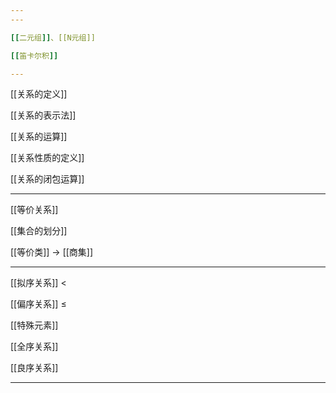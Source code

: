 ```yaml
---
---

[[二元组]]、[[N元组]]

[[笛卡尔积]]

---
```


[[关系的定义]]

[[关系的表示法]]

[[关系的运算]]

[[关系性质的定义]]

[[关系的闭包运算]]

---

[[等价关系]]

[[集合的划分]]

[[等价类]] -> [[商集]]

---

[[拟序关系]] $<$

[[偏序关系]] $\leq$

[[特殊元素]]

[[全序关系]]

[[良序关系]]

---
